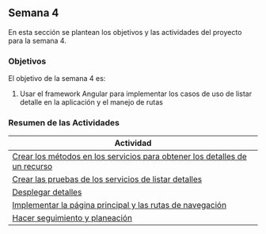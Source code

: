 ## Semana 4

En esta sección se plantean los objetivos y las actividades del proyecto para la semana 4.

### Objetivos

El objetivo de la semana 4 es:

1. Usar el framework Angular para implementar los casos de uso de listar detalle en la aplicación y el manejo de rutas

### Resumen de las Actividades

| Actividad                                                                                   |
| ------------------------------------------------------------------------------------------- |
| [Crear los métodos en los servicios para obtener los detalles de un recurso ](s4_servicios) |
| [Crear las pruebas de los servicios de listar detalles](s4_probar)                          |
| [Desplegar detalles](s4_detalles)                                                           |
| [Implementar la página principal y las rutas de navegación](s4_navegacion)                  |
| [Hacer seguimiento y planeación ](s4_syp)                                                   |
